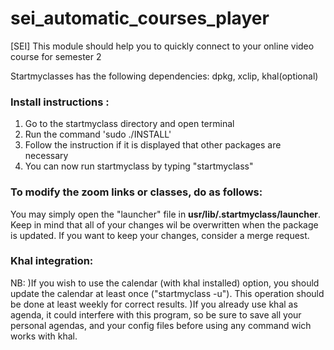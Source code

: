 # sei_automatic_courses_player
[SEI] This module should help you to quickly connect to your online video course for semester 2

Startmyclasses has the following dependencies:
dpkg, xclip, khal(optional)

### Install instructions :

1) Go to the startmyclass directory and open terminal
2) Run the command 'sudo ./INSTALL'
3) Follow the instruction if it is displayed that other packages are necessary
4) You can now run startmyclass by typing "startmyclass"



### To modify the zoom links or classes, do as follows:
You may simply open the "launcher" file in **usr/lib/.startmyclass/launcher**. Keep in mind that all of your changes wil be overwritten when the package is updated. If you want to keep your changes, consider a merge request.

### Khal integration:
NB:
)If you wish to use the calendar (with khal installed) option, you should update the calendar at least once ("startmyclass -u"). This operation should be done at least weekly for correct results.
)If you already use khal as agenda, it could interfere with this program, so be sure to save all your personal agendas, and your config files before using any command wich works with khal.
